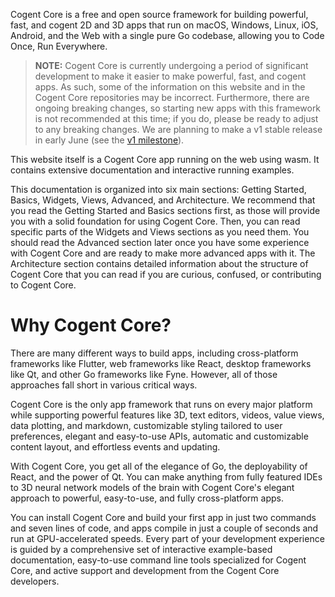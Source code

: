 <home-header></home-header>

Cogent Core is a free and open source framework for building powerful, fast, and cogent 2D and 3D apps that run on macOS, Windows, Linux, iOS, Android, and the Web with a single pure Go codebase, allowing you to Code Once, Run Everywhere.

> **NOTE:** Cogent Core is currently undergoing a period of significant development to make it easier to make powerful, fast, and cogent apps. As such, some of the information on this website and in the Cogent Core repositories may be incorrect. Furthermore, there are ongoing breaking changes, so starting new apps with this framework is not recommended at this time; if you do, please be ready to adjust to any breaking changes. We are planning to make a v1 stable release in early June (see the [v1 milestone](https://github.com/cogentcore/core/milestone/1)).

This website itself is a Cogent Core app running on the web using wasm. It contains extensive documentation and interactive running examples.

This documentation is organized into six main sections: Getting Started, Basics, Widgets, Views, Advanced, and Architecture. We recommend that you read the Getting Started and Basics sections first, as those will provide you with a solid foundation for using Cogent Core. Then, you can read specific parts of the Widgets and Views sections as you need them. You should read the Advanced section later once you have some experience with Cogent Core and are ready to make more advanced apps with it. The Architecture section contains detailed information about the structure of Cogent Core that you can read if you are curious, confused, or contributing to Cogent Core.

# Why Cogent Core?

There are many different ways to build apps, including cross-platform frameworks like Flutter, web frameworks like React, desktop frameworks like Qt, and other Go frameworks like Fyne. However, all of those approaches fall short in various critical ways.

Cogent Core is the only app framework that runs on every major platform while supporting powerful features like 3D, text editors, videos, value views, data plotting, and markdown, customizable styling tailored to user preferences, elegant and easy-to-use APIs, automatic and customizable content layout, and effortless events and updating.

With Cogent Core, you get all of the elegance of Go, the deployability of React, and the power of Qt. You can make anything from fully featured IDEs to 3D neural network models of the brain with Cogent Core's elegant approach to powerful, easy-to-use, and fully cross-platform apps.

You can install Cogent Core and build your first app in just two commands and seven lines of code, and apps compile in just a couple of seconds and run at GPU-accelerated speeds. Every part of your development experience is guided by a comprehensive set of interactive example-based documentation, easy-to-use command line tools specialized for Cogent Core, and active support and development from the Cogent Core developers.

<get-started></get-started>